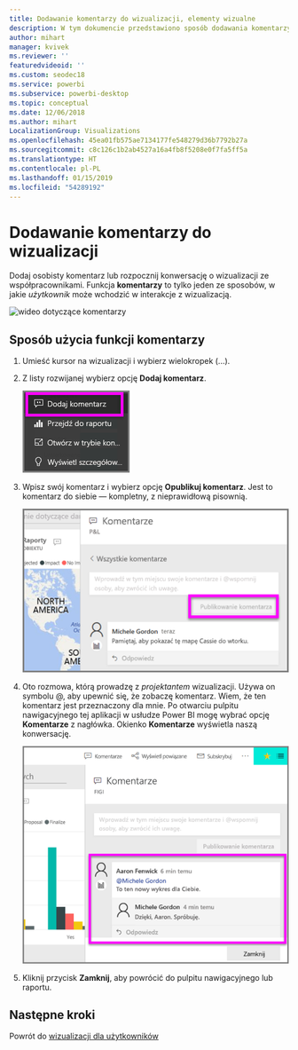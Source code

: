 ```yaml
---
title: Dodawanie komentarzy do wizualizacji, elementy wizualne
description: W tym dokumencie przedstawiono sposób dodawania komentarzy do wizualizacji oraz używania komentarzy w celu prowadzenia rozmów dotyczących wizualizacji.
author: mihart
manager: kvivek
ms.reviewer: ''
featuredvideoid: ''
ms.custom: seodec18
ms.service: powerbi
ms.subservice: powerbi-desktop
ms.topic: conceptual
ms.date: 12/06/2018
ms.author: mihart
LocalizationGroup: Visualizations
ms.openlocfilehash: 45ea01fb575ae7134177fe548279d36b7792b27a
ms.sourcegitcommit: c8c126c1b2ab4527a16a4fb8f5208e0f7fa5ff5a
ms.translationtype: HT
ms.contentlocale: pl-PL
ms.lasthandoff: 01/15/2019
ms.locfileid: "54289192"
---
```

# <a name="add-comments-to-a-visualization"></a>Dodawanie komentarzy do wizualizacji
Dodaj osobisty komentarz lub rozpocznij konwersację o wizualizacji ze współpracownikami. Funkcja **komentarzy** to tylko jeden ze sposobów, w jakie *użytkownik* może wchodzić w interakcje z wizualizacją. 

![wideo dotyczące komentarzy](media/end-user-comment/comment.gif)

## <a name="how-to-use-the-comment-feature"></a>Sposób użycia funkcji komentarzy

1. Umieść kursor na wizualizacji i wybierz wielokropek (...).    
2. Z listy rozwijanej wybierz opcję **Dodaj komentarz**.

    ![Dodawanie komentarzy to pierwszy wybór](media/end-user-comment/power-bi-comment.png)  

3.  Wpisz swój komentarz i wybierz opcję **Opublikuj komentarz**. Jest to komentarz do siebie — kompletny, z nieprawidłową pisownią.

    ![Dodawanie komentarza do siebie](media/end-user-comment/power-bi-comment-self2.png)  

4. Oto rozmowa, którą prowadzę z *projektantem* wizualizacji. Używa on symbolu @, aby upewnić się, że zobaczę komentarz. Wiem, że ten komentarz jest przeznaczony dla mnie. Po otwarciu pulpitu nawigacyjnego tej aplikacji w usłudze Power BI mogę wybrać opcję **Komentarze** z nagłówka. Okienko **Komentarze** wyświetla naszą konwersację. 

    ![Dodawanie wzmianki w komentarzu](media/end-user-comment/power-bi-comment-mention.png)  


5. Kliknij przycisk **Zamknij**, aby powrócić do pulpitu nawigacyjnego lub raportu.

## <a name="next-steps"></a>Następne kroki
Powrót do [wizualizacji dla użytkowników](end-user-visualizations.md)    
<!--[Select a visualization to open a report](end-user-open-report.md)-->